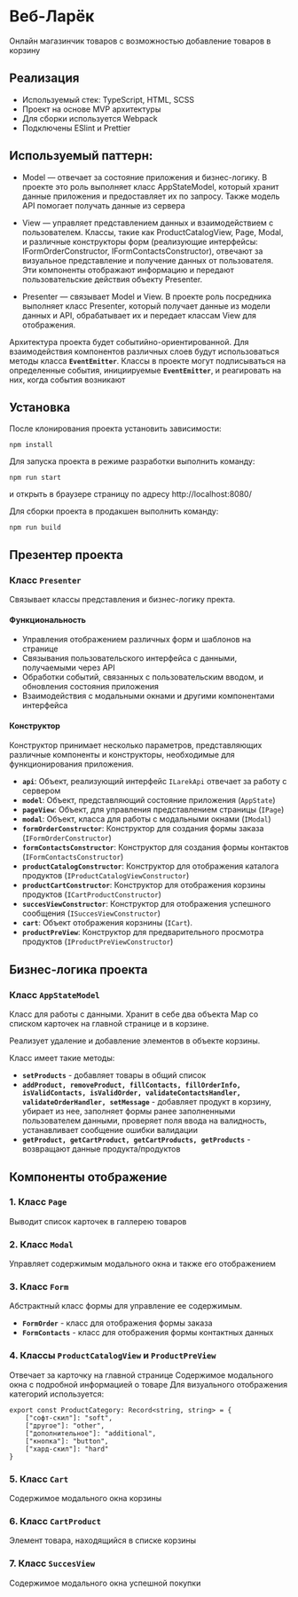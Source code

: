 # Веб-Ларёк
Онлайн магазинчик товаров с возможностью добавление товаров в корзину

## Реализация
- Используемый стек: TypeScript, HTML, SCSS
- Проект на основе MVP архитектуры
- Для сборки используется Webpack
- Подключены ESlint и Prettier

## Используемый паттерн:
- Model — отвечает за состояние приложения и бизнес-логику. В проекте это роль выполняет класс AppStateModel, который хранит данные приложения и предоставляет их по запросу. Также модель API помогает получать данные из сервера

- View — управляет представлением данных и взаимодействием с пользователем. Классы, такие как ProductCatalogView, Page, Modal, и различные конструкторы форм (реализующие интерфейсы: IFormOrderConstructor, IFormContactsConstructor), отвечают за визуальное представление и получение данных от пользователя. Эти компоненты отображают информацию и передают пользовательские действия объекту Presenter.

 - Presenter — связывает Model и View. В проекте роль посредника выполняет класс Presenter, который получает данные из модели данных и API, обрабатывает их и передает классам View для отображения. 

Архитектура проекта будет событийно-ориентированной. Для взаимодействия компонентов различных слоев будут использоваться методы класса **`EventEmitter`**. Классы в проекте могут подписываться на определенные события, инициируемые **`EventEmitter`**, и реагировать на них, когда события возникают

## Установка
После клонирования проекта установить зависимости:
```
npm install
```
Для запуска проекта в режиме разработки выполнить команду:
```
npm run start
```
и открыть в браузере страницу по адресу http://localhost:8080/

Для сборки проекта в продакшен выполнить команду:
```
npm run build
```

## Презентер проекта
### Класс **`Presenter`**
Связывает классы представления и бизнес-логику пректа.

#### Функциональность
- Управления отображением различных форм и шаблонов на странице
- Связывания пользовательского интерфейса с данными, получаемыми через API
- Обработки событий, связанных с пользовательским вводом, и обновления состояния приложения
- Взаимодействия с модальными окнами и другими компонентами интерфейса

#### Конструктор
Конструктор принимает несколько параметров, представляющих различные компоненты и конструкторы, необходимые для функционирования приложения.
- **`api`**: Объект, реализующий интерфейс `ILarekApi` отвечает за работу с сервером
- **`model`**: Объект, представляющий состояние приложения (`AppState`)
- **`pageView`**: Объект, для управления представлением страницы (`IPage`)
- **`modal`**: Объект, класса для работы с модальными окнами (`IModal`)
- **`formOrderConstructor`**: Конструктор для создания формы заказа (`IFormOrderConstructor`)
- **`formContactsConstructor`**: Конструктор для создания формы контактов (`IFormContactsConstructor`)
- **`productCatalogConstructor`**: Конструктор для отображения каталога продуктов (`IProductCatalogViewConstructor`)
- **`productCartConstructor`**: Конструктор для отображения корзины продуктов (`ICartProductConstructor`)
- **`succesViewConstructor`**: Конструктор для отображения успешного сообщения (`ISuccesViewConstructor`)
- **`cart`**: Объект отображения корзнины (`ICart`).
- **`productPreView`**: Конструктор для предварительного просмотра продуктов (`IProductPreViewConstructor`)

## Бизнес-логика проекта
### Класс **`AppStateModel`**
Класс для работы с данными. Хранит в себе два объекта Map со списком карточек на главной странице и в корзине.

Реализует удаление и добавление элементов в объекте корзины.

Класс имеет такие методы: 
- **`setProducts`** - добавляет товары в общий список
- **`addProduct, removeProduct, fillContacts, fillOrderInfo, isValidContacts, isValidOrder, validateContactsHandler, validateOrderHandler, setMessage`** - добавляет продукт в корзину, убирает из нее, заполняет формы ранее заполненными пользователем данными, проверяет поля ввода на валидность, устанавливает сообщение ошибки валидации
- **`getProduct, getCartProduct, getCartProducts, getProducts`** - возвращают данные продукта/продуктов

## Компоненты отображение

### 1. Класс **`Page`**
Выводит список карточек в галлерею товаров

### 2. Класс **`Modal`**
Управляет содержимым модального окна и также его отображением

### 3. Класс **`Form`**
Абстрактный класс формы для управление ее содержимым.
- **`FormOrder`** - класс для отображения формы заказа
- **`FormContacts`** - класс для отображения формы контактных данных

### 4. Классы **`ProductCatalogView`** и **`ProductPreView`**
Отвечает за карточку на главной странице
Содержимое модального окна с подробной информацией о товаре
Для визуального отображения категорий используется:
```
export const ProductCategory: Record<string, string> = {
    ["софт-скил"]: "soft",
    ["другое"]: "other",
    ["дополнительное"]: "additional",
    ["кнопка"]: "button",
    ["хард-скил"]: "hard"
}

```

### 5. Класс **`Cart`**
Содержимое модального окна корзины

### 6. Класс **`CartProduct`**
Элемент товара, находящийся в списке корзины

### 7. Класс **`SuccesView`**
Содержимое модального окна успешной покупки
